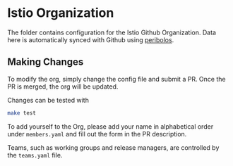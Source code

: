 # Istio Organization

The folder contains configuration for the Istio Github Organization. Data here is automatically synced with Github using [peribolos](https://github.com/kubernetes/test-infra/tree/master/prow/cmd/peribolos).

## Making Changes

To modify the org, simply change the config file and submit a PR. Once the PR is merged, the org will be updated.

Changes can be tested with

```bash
make test
```

To add yourself to the Org, please add your name in alphabetical order under `members.yaml` and fill out the form in the PR description.

Teams, such as working groups and release managers, are controlled by the `teams.yaml` file.
